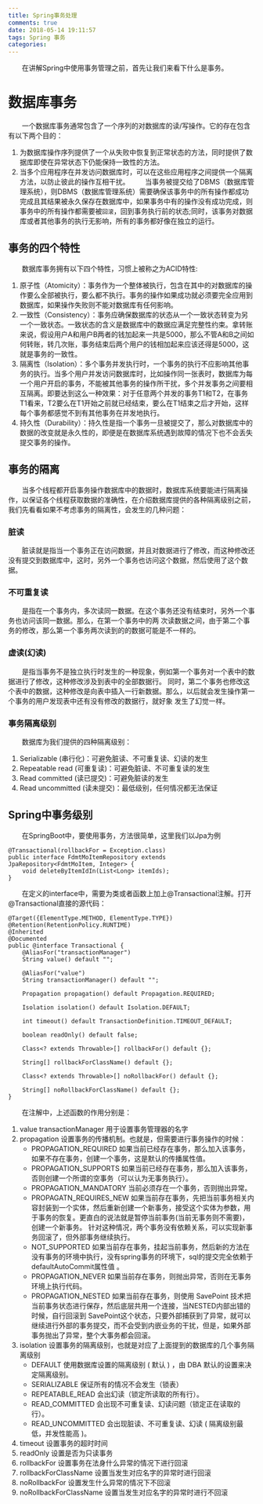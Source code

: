 ```yaml
---
title: Spring事务处理
comments: true
date: 2018-05-14 19:11:57
tags: Spring 事务
categories:
---
```


&emsp;&emsp;在讲解Spring中使用事务管理之前，首先让我们来看下什么是事务。

# 数据库事务
&emsp;&emsp;一个数据库事务通常包含了一个序列的对数据库的读/写操作。它的存在包含有以下两个目的：
1. 为数据库操作序列提供了一个从失败中恢复到正常状态的方法，同时提供了数据库即使在异常状态下仍能保持一致性的方法。
2. 当多个应用程序在并发访问数据库时，可以在这些应用程序之间提供一个隔离方法，以防止彼此的操作互相干扰。
&emsp;&emsp;当事务被提交给了DBMS（数据库管理系统），则DBMS（数据库管理系统）需要确保该事务中的所有操作都成功完成且其结果被永久保存在数据库中，如果事务中有的操作没有成功完成，则事务中的所有操作都需要被``回滚``，回到事务执行前的状态;同时，该事务对数据库或者其他事务的执行无影响，所有的事务都好像在独立的运行。

## 事务的四个特性
&emsp;&emsp;数据库事务拥有以下四个特性，习惯上被称之为ACID特性:
1. 原子性（Atomicity）：事务作为一个整体被执行，包含在其中的对数据库的操作要么全部被执行，要么都不执行。事务的操作如果成功就必须要完全应用到数据库，如果操作失败则不能对数据库有任何影响。
2. 一致性（Consistency）：事务应确保数据库的状态从一个一致状态转变为另一个一致状态。一致状态的含义是数据库中的数据应满足完整性约束。拿转账来说，假设用户A和用户B两者的钱加起来一共是5000，那么不管A和B之间如何转账，转几次账，事务结束后两个用户的钱相加起来应该还得是5000，这就是事务的一致性。
3. 隔离性（Isolation）：多个事务并发执行时，一个事务的执行不应影响其他事务的执行。当多个用户并发访问数据库时，比如操作同一张表时，数据库为每一个用户开启的事务，不能被其他事务的操作所干扰，多个并发事务之间要相互隔离。即要达到这么一种效果：对于任意两个并发的事务T1和T2，在事务T1看来，T2要么在T1开始之前就已经结束，要么在T1结束之后才开始，这样每个事务都感觉不到有其他事务在并发地执行。
4. 持久性（Durability）：持久性是指一个事务一旦被提交了，那么对数据库中的数据的改变就是永久性的，即便是在数据库系统遇到故障的情况下也不会丢失提交事务的操作。


## 事务的隔离
&emsp;&emsp;当多个线程都开启事务操作数据库中的数据时，数据库系统要能进行隔离操作，以保证各个线程获取数据的准确性，在介绍数据库提供的各种隔离级别之前，我们先看看如果不考虑事务的隔离性，会发生的几种问题：
### 脏读
&emsp;&emsp;脏读就是指当一个事务正在访问数据，并且对数据进行了修改，而这种修改还没有提交到数据库中，这时，另外一个事务也访问这个数据，然后使用了这个数据。
### 不可重复读
&emsp;&emsp;是指在一个事务内，多次读同一数据。在这个事务还没有结束时，另外一个事务也访问该同一数据。那么，在第一个事务中的两 次读数据之间，由于第二个事务的修改，那么第一个事务两次读到的的数据可能是不一样的。
### 虚读(幻读)
&emsp;&emsp;是指当事务不是独立执行时发生的一种现象，例如第一个事务对一个表中的数据进行了修改，这种修改涉及到表中的全部数据行。 同时，第二个事务也修改这个表中的数据，这种修改是向表中插入一行新数据。那么，以后就会发生操作第一个事务的用户发现表中还有没有修改的数据行，就好象 发生了幻觉一样。
### 事务隔离级别
&emsp;&emsp;数据库为我们提供的四种隔离级别：
1. Serializable (串行化)：可避免脏读、不可重复读、幻读的发生
2. Repeatable read (可重复读)：可避免脏读、不可重复读的发生
3. Read committed (读已提交)：可避免脏读的发生
4. Read uncommitted (读未提交)：最低级别，任何情况都无法保证

## Spring中事务级别
&emsp;&emsp;在SpringBoot中，要使用事务，方法很简单，这里我们以Jpa为例
```
@Transactional(rollbackFor = Exception.class)
public interface FdmtMoItemRepository extends JpaRepository<FdmtMoItem, Integer> {
    void deleteByItemIdIn(List<Long> itemIds);
}
```
&emsp;&emsp;在定义的interface中，需要为类或者函数上加上@Transactional注解。打开@Transactional直接的源代码：
```
@Target({ElementType.METHOD, ElementType.TYPE})
@Retention(RetentionPolicy.RUNTIME)
@Inherited
@Documented
public @interface Transactional {
    @AliasFor("transactionManager")
	String value() default "";

    @AliasFor("value")
	String transactionManager() default "";

    Propagation propagation() default Propagation.REQUIRED;

    Isolation isolation() default Isolation.DEFAULT;

    int timeout() default TransactionDefinition.TIMEOUT_DEFAULT;

    boolean readOnly() default false;

    Class<? extends Throwable>[] rollbackFor() default {};

    String[] rollbackForClassName() default {};

    Class<? extends Throwable>[] noRollbackFor() default {};

    String[] noRollbackForClassName() default {};
}
```
&emsp;&emsp;在注解中，上述函数的作用分别是：
1. value transactionManager 用于设置事务管理器的名字
2. propagation 设置事务的传播机制。也就是，但需要进行事务操作的时候：
    +  PROPAGATION_REQUIRED 如果当前已经存在事务，那么加入该事务，如果不存在事务，创建一个事务，这是默认的传播属性值。
    +  PROPAGATION_SUPPORTS 如果当前已经存在事务，那么加入该事务，否则创建一个所谓的空事务（可以认为无事务执行）。
    +  PROPAGATION_MANDATORY 当前必须存在一个事务，否则抛出异常。
    +  PROPAGATN_REQUIRES_NEW 如果当前存在事务，先把当前事务相关内容封装到一个实体，然后重新创建一个新事务，接受这个实体为参数，用于事务的恢复。更直白的说法就是暂停当前事务(当前无事务则不需要)，创建一个新事务。 针对这种情况，两个事务没有依赖关系，可以实现新事务回滚了，但外部事务继续执行。
    +  NOT_SUPPORTED 如果当前存在事务，挂起当前事务，然后新的方法在没有事务的环境中执行，没有spring事务的环境下，sql的提交完全依赖于 defaultAutoCommit属性值 。
    +  PROPAGATION_NEVER 如果当前存在事务，则抛出异常，否则在无事务环境上执行代码。
    +  PROPAGATION_NESTED 如果当前存在事务，则使用 SavePoint 技术把当前事务状态进行保存，然后底层共用一个连接，当NESTED内部出错的时候，自行回滚到 SavePoint这个状态，只要外部捕获到了异常，就可以继续进行外部的事务提交，而不会受到内嵌业务的干扰，但是，如果外部事务抛出了异常，整个大事务都会回滚。
3. isolation  设置事务的隔离级别，也就是对应了上面提到的数据库的几个事务隔离级别
    + DEFAULT 使用数据库设置的隔离级别 ( 默认 ) ，由 DBA 默认的设置来决定隔离级别。
    + SERIALIZABLE 保证所有的情况不会发生（锁表）
    + REPEATABLE_READ 会出幻读（锁定所读取的所有行）。
    + READ_COMMITTED  会出现不可重复读、幻读问题（锁定正在读取的行）。
    + READ_UNCOMMITTED 会出现脏读、不可重复读、幻读 ( 隔离级别最低，并发性能高 )。
1. timeout 设置事务的超时时间
2. readOnly 设置是否为只读事务
3. rollbackFor 设置事务在法身什么异常的情况下进行回滚
4. rollbackForClassName 设置当发生对应名字的异常时进行回滚
5. noRollbackFor 设置发生什么异常的情况下不回滚
6. noRollbackForClassName 设置当发生对应名字的异常时进行不回滚